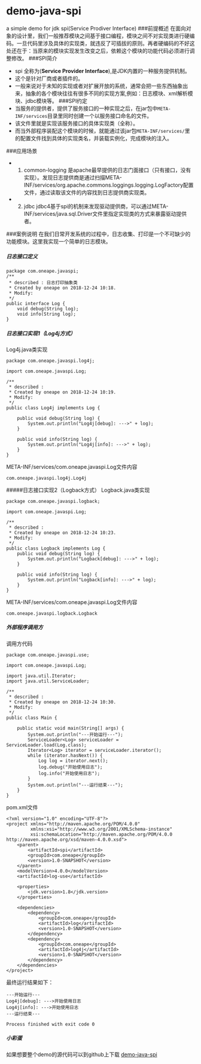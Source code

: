 # demo-java-spi
a simple demo for jdk spi(Service Prodiver Interface)
###前提概述
在面向对象的设计里，我们一般推荐模块之间基于接口编程，模块之间不对实现类进行硬编码。一旦代码里涉及具体的实现类，就违反了可插拔的原则。再者硬编码的不好这处还在于：当原来的模块实现发生改变之后，依赖这个模块的功能代码必须进行调整修改。
###SPI简介
* spi 全称为(**Service Provider Interface**),是JDK内置的一种服务提供机制。
* 这个是针对厂商或者插件的。
* 一般来说对于未知的实现或者对扩展开放的系统，通常会把一些东西抽象出来，抽象的各个模块往往有很多不同的实现方案,例如：日志模块、xml解析模块、jdbc模块等。
###SPI约定
* 当服务的提供者，提供了服务接口的一种实现之后，在jar包中`META-INF/services`目录里同时创建一个以服务接口命名的文件。
* 该文件里就是实现该服务接口的具体实现类（全称）。
* 而当外部程序装配这个模块的时候，就能通过该jar包`META-INF/services/`里的配置文件找到具体的实现类名，并装载实例化，完成模块的注入。

###应用场景
* 1. common-logging 是apache最早提供的日志门面接口（只有接口，没有实现）。发现日志提供商是通过扫描META-INF/services/org.apache.commons.loggings.logging.LogFactory配置文件，通过读取该文件的内容找到日志提供商实现类。
* 2. jdbc jdbc4基于spi的机制来发现驱动提供商，可以通过META-INF/services/java.sql.Driver文件里指定实现类的方式来暴露驱动提供者。

###案例说明
在我们日常开发系统的过程中，日志收集、打印是一个不可缺少的功能模块。这里我实现一个简单的日志模块。

##### 日志接口定义
```
package com.oneape.javaspi;
/**
 * described : 日志打印抽象类
 * Created by oneape on 2018-12-24 10:18.
 * Modify:
 */
public interface Log {
    void debug(String log);
    void info(String log);
}
```

##### 日志接口实现1（Log4j方式）
Log4j.java类实现
```
package com.oneape.javaspi.log4j;

import com.oneape.javaspi.Log;

/**
 * described :
 * Created by oneape on 2018-12-24 10:19.
 * Modify:
 */
public class Log4j implements Log {

    public void debug(String log) {
        System.out.println("Log4j[debug]: --->" + log);
    }

    public void info(String log) {
        System.out.println("Log4j[info]: --->" + log);
    }
}
```
META-INF/services/com.oneape.javaspi.Log文件内容
```
com.oneape.javaspi.log4j.Log4j
```

#####日志接口实现2（Logback方式）
Logback.java类实现
```
package com.oneape.javaspi.logback;

import com.oneape.javaspi.Log;

/**
 * described :
 * Created by oneape on 2018-12-24 10:23.
 * Modify:
 */
public class Logback implements Log {
    public void debug(String log) {
        System.out.println("Logback[debug]: --->" + log);
    }

    public void info(String log) {
        System.out.println("Logback[info]: --->" + log);
    }
}
```
META-INF/services/com.oneape.javaspi.Log文件内容
```
com.oneape.javaspi.logback.Logback
```

##### 外部程序调用方
调用方代码
```
package com.oneape.javaspi.use;

import com.oneape.javaspi.Log;

import java.util.Iterator;
import java.util.ServiceLoader;

/**
 * described :
 * Created by oneape on 2018-12-24 10:30.
 * Modify:
 */
public class Main {

    public static void main(String[] args) {
        System.out.println("---开始运行---");
        ServiceLoader<Log> serviceLoader = ServiceLoader.load(Log.class);
        Iterator<Log> iterator = serviceLoader.iterator();
        while (iterator.hasNext()) {
            Log log = iterator.next();
            log.debug("开始使用日志");
            log.info("开始使用日志");
        }
        System.out.println("---运行结束---");
    }
}
```
pom.xml文件
```
<?xml version="1.0" encoding="UTF-8"?>
<project xmlns="http://maven.apache.org/POM/4.0.0"
         xmlns:xsi="http://www.w3.org/2001/XMLSchema-instance"
         xsi:schemaLocation="http://maven.apache.org/POM/4.0.0 http://maven.apache.org/xsd/maven-4.0.0.xsd">
    <parent>
        <artifactId>spi</artifactId>
        <groupId>com.oneape</groupId>
        <version>1.0-SNAPSHOT</version>
    </parent>
    <modelVersion>4.0.0</modelVersion>
    <artifactId>log-use</artifactId>

    <properties>
        <jdk.version>1.8</jdk.version>
    </properties>

    <dependencies>
        <dependency>
            <groupId>com.oneape</groupId>
            <artifactId>log</artifactId>
            <version>1.0-SNAPSHOT</version>
        </dependency>
        <dependency>
            <groupId>com.oneape</groupId>
            <artifactId>log4j</artifactId>
            <version>1.0-SNAPSHOT</version>
        </dependency>
    </dependencies>
</project>
```
最终运行结果如下：
```
---开始运行---
Log4j[debug]: --->开始使用日志
Log4j[info]: --->开始使用日志
---运行结束---

Process finished with exit code 0
```

##### 小彩蛋
 如果想要整个demo的源代码可以到github上下载
[demo-java-spi](https://github.com/newenter/demo-java-spi)
